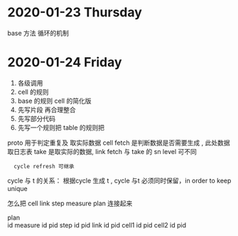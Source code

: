 # 2020-01-23  Thursday 

   base 方法 
   循环的机制 

# 2020-01-24  Friday 

1. 各级调用 
2. cell 的规则 
3. base 的规则 cell 的简化版 
4. 先写片段 再合理整合
5. 先写部分代码 
6. 先写一个规则把 table 的规则把


proto 用于判定重复及 取实际数据 
   cell 
      fetch 是判断数据是否需要生成 ,
         此处数据 取日志表 
      take   是取实际的数据, 
   link 
      fetch  与 take 的  sn level 可不同 

      cycle refresh 可继承  


   cycle 与 t 的关系：
   根据cycle 生成 t , cycle 与t 必须同时保留，in order to keep unique


怎么把 cell  link  step measure plan 连接起来 



plan  
   id
   measure 
         id 
         pid 
         step 
            id 
            pid 
            link 
               id 
               pid 
               cell1 
                  id 
                  pid 
               cell2
                  id 
                  pid    


 



